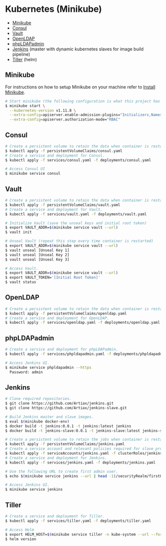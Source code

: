 # Kubernetes (Minikube)
- [Minikube](#minikube)
- [Consul](#consul)
- [Vault](#vault)
- [OpenLDAP](#openldap)
- [phpLDAPadmin](#phpldapadmin)
- [Jenkins](#jenkins) (master with dynamic kubernetes slaves for image build pipeline)
- [Tiller](#tiller) (helm)

## Minikube
For instructions on how to setup Minikube on your machine refer to [Install Minikube](https://kubernetes.io/docs/tasks/tools/install-minikube/).
```sh
# Start minikube (the following configuration is what this project has been built/tested on)
$ minikube start \
  --kubernetes-version v1.11.8 \
  --extra-config=apiserver.enable-admission-plugins="Initializers,NamespaceLifecycle,LimitRanger,ServiceAccount,DefaultStorageClass,ResourceQuota" \
  --extra-config=apiserver.authorization-mode="RBAC"
```

## Consul
```sh
# Create a persistent volume to retain the data when container is restarted.
$ kubectl apply -f persistentVolumeClaims/consul.yaml
# Create a service and deployment for Consul.
$ kubectl apply -f services/consul.yaml -f deployments/consul.yaml

# Access Consul UI
$ minikube service consul
```

## Vault
```sh
# Create a persistent volume to retain the data when container is restarted.
$ kubectl apply -f persistentVolumeClaims/vault.yaml
# Create a service and deployment for Vault.
$ kubectl apply -f services/vault.yaml -f deployments/vault.yaml

# Initialize Vault (save the unseal keys and initial root token)
$ export VAULT_ADDR=$(minikube service vault --url)
$ vault init

# Unseal Vault (repeat this step every time container is restarted)
$ export VAULT_ADDR=$(minikube service vault --url)
$ vault unseal [Unseal Key 1]
$ vault unseal [Unseal Key 2]
$ vault unseal [Unseal Key 3]

# Access Vault.
$ export VAULT_ADDR=$(minikube service vault --url)
$ export VAULT_TOKEN='[Initial Root Token]'
$ vault status
```

## OpenLDAP
```sh
# Create a persistent volume to retain the data when container is restarted.
$ kubectl apply -f persistentVolumeClaims/openldap.yaml
# Create a service and deployment for OpenLDAP.
$ kubectl apply -f services/openldap.yaml -f deployments/openldap.yaml
```

## phpLDAPadmin
```sh
# Create a service and deployment for phpLDAPadmin.
$ kubectl apply -f services/phpldapadmin.yaml -f deployments/phpldapadmin.yaml

# Access Jenkins UI.
$ minikube service phpldapadmin --https
  Password: admin
```

## Jenkins
```sh
# Clone required repositories.
$ git clone https://github.com/Artiax/jenkins.git
$ git clone https://github.com/Artiax/jenkins-slave.git

# Build Jenkins master and slave images.
$ eval $(minikube docker-env)
$ docker build -t jenkins:0.0.1 -t jenkins:latest jenkins
$ docker build -t jenkins-slave:0.0.1 -t jenkins-slave:latest jenkins-slave

# Create a persistent volume to retain the jobs when container is restarted.
$ kubectl apply -f persistentVolumeClaims/jenkins.yaml
# Create a service account and relevant policies required for slave provisioning.
$ kubectl apply -f serviceAccounts/jenkins.yaml -f clusterRoles/jenkins.yaml -f roleBindings/jenkins.yaml
# Create a service and deployment for Jenkins.
$ kubectl apply -f services/jenkins.yaml -f deployments/jenkins.yaml

# Use the following URL to create first admin user.
$ echo $(minikube service jenkins --url | head -1)/securityRealm/firstUser

# Access Jenkins UI.
$ minikube service jenkins
```

## Tiller
```sh
# Create a service and deployment for Tiller.
$ kubectl apply -f services/tiller.yaml -f deployments/tiller.yaml

# Access Helm
$ export HELM_HOST=$(minikube service tiller -n kube-system --url --format "{{.IP}}:{{.Port}}")
$ helm version
```
